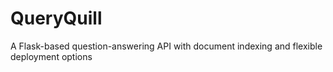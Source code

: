 # QueryQuill
 A Flask-based question-answering API with document indexing and flexible deployment options
